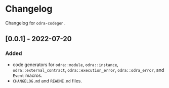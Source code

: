 # Changelog

Changelog for `odra-codegen`.

## [0.0.1] - 2022-07-20
### Added
- code generators for `odra::module`, `odra::instance`, `odra::external_contract`, `odra::execution_error`, `odra::odra_error`, and `Event` macros.
- `CHANGELOG.md` and `README.md` files.
